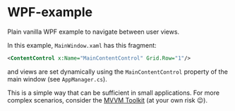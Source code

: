 # WPF-example

Plain vanilla WPF example to navigate between user views.

In this example, `MainWindow.xaml` has this fragment:

```xml
<ContentControl x:Name="MainContentControl" Grid.Row="1"/>
```

and views are set dynamically using the `MainContentControl` property of the main window (see `AppManager.cs`).

This is a simple way that can be sufficient in small applications. For more complex scenarios,
consider the [MVVM Toolkit](https://learn.microsoft.com/en-us/dotnet/communitytoolkit/mvvm/) 
(at your own risk :wink:).